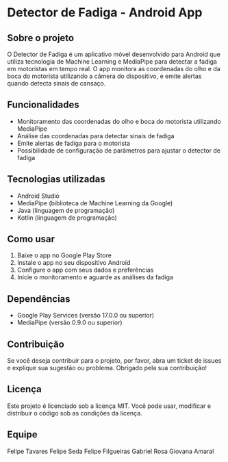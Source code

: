 **Detector de Fadiga - Android App**
===============================

**Sobre o projeto**
----------------

O Detector de Fadiga é um aplicativo móvel desenvolvido para Android que utiliza tecnologia de Machine Learning e MediaPipe para detectar a fadiga em motoristas em tempo real. O app monitora as coordenadas do olho e da boca do motorista utilizando a câmera do dispositivo, e emite alertas quando detecta sinais de cansaço.

**Funcionalidades**
-----------------

* Monitoramento das coordenadas do olho e boca do motorista utilizando MediaPipe
* Análise das coordenadas para detectar sinais de fadiga
* Emite alertas de fadiga para o motorista
* Possibilidade de configuração de parâmetros para ajustar o detector de fadiga

**Tecnologias utilizadas**
-------------------------

* Android Studio
* MediaPipe (biblioteca de Machine Learning da Google)
* Java (linguagem de programação)
* Kotlin (linguagem de programação)

**Como usar**
-------------

1. Baixe o app no Google Play Store
2. Instale o app no seu dispositivo Android
3. Configure o app com seus dados e preferências
4. Inicie o monitoramento e aguarde as análises da fadiga

**Dependências**
----------------

* Google Play Services (versão 17.0.0 ou superior)
* MediaPipe (versão 0.9.0 ou superior)

**Contribuição**
----------------

Se você deseja contribuir para o projeto, por favor, abra um ticket de issues e explique sua sugestão ou problema. Obrigado pela sua contribuição!

**Licença**
---------

Este projeto é licenciado sob a licença MIT. Você pode usar, modificar e distribuir o código sob as condições da licença.

**Equipe**
----------
Felipe Tavares
Felipe Seda
Felipe Filgueiras
Gabriel Rosa
Giovana Amaral

